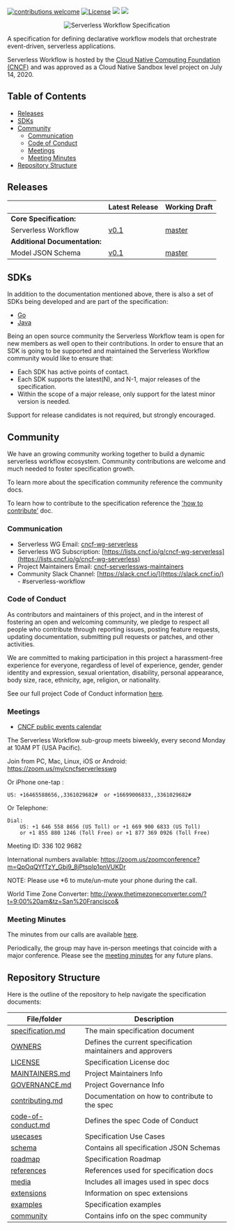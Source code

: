 [![contributions welcome](https://img.shields.io/badge/contributions-welcome-green.svg?style=flat)](https://github.com/serverlessworkflow/specification/issues)
[![License](https://img.shields.io/badge/License-Apache%202.0-blue.svg)](https://github.com/serverlessworkflow/specification/blob/master/LICENSE)
[<img src="http://img.shields.io/badge/slack-@serverless--workflow-red?style=social&logo=slack">](https://cloud-native.slack.com/messages/serverless-workflow) 
[<img src="http://img.shields.io/badge/web-serverlessworkflow.io-red?style=social&logo=google-chrome">](https://cloud-native.slack.com/messages/serverless-workflow) 

<p align="center">
<img src="media/sw-logo.png" alt="Serverless Workflow Specification"/>
</p>

A specification for defining declarative workflow models
that orchestrate event-driven, serverless applications.

Serverless Workflow is hosted by the [Cloud Native Computing Foundation (CNCF)](https://www.cncf.io/) and was approved as a 
Cloud Native Sandbox level project on July 14, 2020.

## Table of Contents

- [Releases](#Releases)
- [SDKs](#SDKs)
- [Community](#Community)
    - [Communication](#Communication)
    - [Code of Conduct](#Code-of-Conduct)
    - [Meetings](#Community-Meetings)
    - [Meeting Minutes](#Meeting-Minutes)
- [Repository Structure](#Repository-Structure)


## Releases

|| Latest Release | Working Draft |
| :--- | :--- | :--- |
| **Core Specification:** | | |
| Serverless Workflow| [v0.1](https://github.com/cncf/wg-serverless/blob/v0.1/workflow/spec/spec.md) | [master](specification.md)  |
| **Additional Documentation:** | | |
| Model JSON Schema | [v0.1](https://github.com/cncf/wg-serverless/blob/v0.1/workflow/spec/schema/serverless-workflow-schema-v01.json) | [master](schema/workflow.json) |

## SDKs

In addition to the documentation mentioned above, there is also a set of SDKs being developed and are part of the specification:

- [Go](https://github.com/serverlessworkflow/sdk-go)
- [Java](https://github.com/serverlessworkflow/sdk-java)

Being an open source community the Serverless Workflow team is open for new members as well open to their contributions. 
In order to ensure that an SDK is going to be supported and maintained the Serverless Workflow community would like to ensure that:

* Each SDK has active points of contact.
* Each SDK supports the latest(N), and N-1, major releases of the specification.
* Within the scope of a major release, only support for the latest minor version is needed.

Support for release candidates is not required, but strongly encouraged.

## Community

We have an growing community working together to build a dynamic serverless workflow
ecosystem. Community contributions are welcome and much needed to foster specification growth.

To learn more about the specification community reference the community docs.

To learn how to contribute to the specification reference the ['how to contribute'](contributing.md) doc.
  
### Communication

- Serverless WG Email: [cncf-wg-serverless](mailto:cncf-wg-serverless@lists.cncf.io)
- Serverless WG Subscription: [https://lists.cncf.io/g/cncf-wg-serverless](https://lists.cncf.io/g/cncf-wg-serverless)
- Project Maintainers Email: [cncf-serverlessws-maintainers](mailto:cncf-serverlessws-maintainers@lists.cncf.io)
- Community Slack Channel: [https://slack.cncf.io/](https://slack.cncf.io/) -  #serverless-workflow

### Code of Conduct

As contributors and maintainers of this project, and in the interest of fostering
an open and welcoming community, we pledge to respect all people who contribute
through reporting issues, posting feature requests, updating documentation,
submitting pull requests or patches, and other activities.

We are committed to making participation in this project a harassment-free experience for
everyone, regardless of level of experience, gender, gender identity and expression,
sexual orientation, disability, personal appearance, body size, race, ethnicity, age,
religion, or nationality.

See our full project Code of Conduct information [here](code-of-conduct.md).

### Meetings

* [CNCF public events calendar](https://www.cncf.io/community/calendar/)

The Serverless Workflow sub-group meets biweekly, every second Monday
at 10AM PT (USA Pacific).

Join from PC, Mac, Linux, iOS or Android: https://zoom.us/my/cncfserverlesswg

Or iPhone one-tap :

    US: +16465588656,,3361029682#  or +16699006833,,3361029682#

Or Telephone:

    Dial:
        US: +1 646 558 8656 (US Toll) or +1 669 900 6833 (US Toll)
        or +1 855 880 1246 (Toll Free) or +1 877 369 0926 (Toll Free)

Meeting ID: 336 102 9682

International numbers available:
https://zoom.us/zoomconference?m=QpOqQYfTzY_Gbj9_8jPtsplp1pnVUKDr

NOTE: Please use \*6 to mute/un-mute your phone during the call.

World Time Zone Converter:
http://www.thetimezoneconverter.com/?t=9:00%20am&tz=San%20Francisco&

### Meeting Minutes

The minutes from our calls are available
[here](https://docs.google.com/document/d/1xwcsWQmMiRN24a7o7oy9MstzMroAup31oOkM5Dru1jQ/edit#).

Periodically, the group may have in-person meetings that coincide with a major
conference. Please see the
[meeting minutes](https://docs.google.com/document/d/1xwcsWQmMiRN24a7o7oy9MstzMroAup31oOkM5Dru1jQ/edit#)
for any future plans.

## Repository Structure

Here is the outline of the repository to help navigate the specification
documents:

| File/folder | Description | 
| --- | --- | 
| [specification.md](specification.md) | The main specification document | 
| [OWNERS](OWNERS) | Defines the current specification maintainers and approvers | 
| [LICENSE](LICENSE) | Specification License doc | 
| [MAINTAINERS.md](MAINTAINERS.md) | Project Maintainers Info | 
| [GOVERNANCE.md](GOVERNANCE.md) | Project Governance Info | 
| [contributing.md](contributing.md) | Documentation on how to contribute to the spec | 
| [code-of-conduct.md](code-of-conduct.md) | Defines the spec Code of Conduct | 
| [usecases](usecases/README.md) | Specification Use Cases | 
| [schema](schema) | Contains all specification JSON Schemas | 
| [roadmap](roadmap/README.md) | Specification Roadmap |
| [references](references/README.md) | References used for specification docs |
| [media](media) | Includes all images used in spec docs |
| [extensions](extensions/README.md) | Information on spec extensions |
| [examples](examples) | Specification examples |
| [community](community) | Contains info on the spec community |
